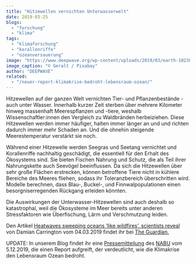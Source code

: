 ```yaml
---
title: "Hitzewellen vernichten Unterwasserwelt"
date: 2019-03-25
blogs: 
  - "forschung"
  - "klima"
tags: 
  - "klimaforschung"
  - "korallenriffe"
  - "ozeanversauerung"
image: "https://www.deepwave.org/wp-content/uploads/2019/03/earth-1023859_1920.jpg"
image_caption: "© Geralt / Pixabay"
author: "DEEPWAVE"
related: 
  - "/neuer-report-klimakrise-bedroht-lebensraum-ozean/"
---
```


Hitzewellen auf der ganzen Welt vernichten Tier- und Pflanzenbestände - auch unter Wasser. Innerhalb kurzer Zeit sterben über mehrere Kilometer hinweg massenhaft Meerespflanzen und -tiere, weshalb Wissenschaftler:innen den Vergleich zu Waldbränden herbeiziehen. Diese Hitzewellen werden immer häufiger, halten immer länger an und und richten dadurch immer mehr Schaden an. Und die ohnehin steigende Meerestemperatur verstärkt sie noch.

Während einer Hitzewelle werden Seegras und Seetang vernichtet und Korallenriffe nachhaltig geschädigt, die essentiell für den Erhalt des Ökosystems sind. Sie bieten Fischen Nahrung und Schutz, die als Teil ihrer Nahrungskette auch Seevögel beeinflussen. Da sich die Hitzewellen über sehr große Flächen erstrecken, können betroffene Tiere nicht in kühlere Bereiche des Meeres fliehen, sodass ihr Toleranzbereich überschritten wird. Modelle berechnen, dass Blau-, Buckel-, und Finnwalpopulationen einen besorgniserregenden Rückgang erleiden könnten.

Die Auswirkungen der Unterwasser-Hitzewellen sind auch deshalb so katastrophal, weil die Ökosysteme im Meer bereits unter anderen Stressfaktoren wie Überfischung, Lärm und Verschmutzung leiden.

Den Artikel [Heatwaves sweeping oceans ‘like wildfires’, scientists reveal](https://www.theguardian.com/environment/2019/mar/04/heatwaves-sweeping-oceans-like-wildfires-scientists-reveal) von Damian Carrington vom 04.03.2019 findet ihr bei [The Guardian](https://www.theguardian.com/international)[.](https://www.theguardian.com/environment/2019/mar/04/heatwaves-sweeping-oceans-like-wildfires-scientists-reveal)

UPDATE: In unserem Blog findet ihr eine [Pressemitteilung](https://www.deepwave.org/neuer-report-klimakrise-bedroht-lebensraum-ozean/) des [NABU](https://www.nabu.de/) vom 5.12.2019, die einen Report aufgreift, der verdeutlicht, wie die Klimakrise den Lebensraum Ozean bedroht.
